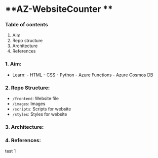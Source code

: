 # **AZ-WebsiteCounter **

### **Table of contents**
  1. Aim
  2. Repo structure
  3. Architecture
  4. References

### **1. Aim:**
- Learn:
        - HTML
        - CSS
        - Python
        - Azure Functions
        - Azure Cosmos DB

### **2. Repo Structure:**
- `/frontend`: Website file
- `/images`: Images
- `/scripts`: Scripts for website
- `/styles`: Styles for website

### **3. Architecture:**

### **4. References:**


test 1
